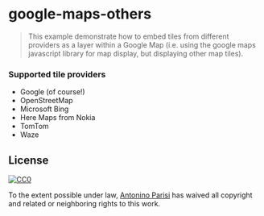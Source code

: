 # google-maps-others

> This example demonstrate how to embed tiles from different providers as a layer within a Google Map (i.e. using the google maps javascript library for map display, but displaying other map tiles).

### Supported tile providers

- Google (of course!)
- OpenStreetMap
- Microsoft Bing
- Here Maps from Nokia
- TomTom
- Waze

## License

[![CC0](http://i.creativecommons.org/p/zero/1.0/88x31.png)](http://creativecommons.org/publicdomain/zero/1.0/)

To the extent possible under law, [Antonino Parisi](https://github.com/tabman83) has waived all copyright and related or neighboring rights to this work.
